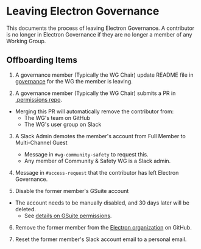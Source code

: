 # Leaving Electron Governance

This documents the process of leaving Electron Governance. A contributor is no longer in Electron Governance if they are no longer a member of any Working Group.

## Offboarding Items

1. A governance member (Typically the WG Chair) update README file in [governance](https://github.com/electron/governance) for the WG the member is leaving.

2. A governance member (Typically the WG Chair) submits a PR in [.permissions repo](https://github.com/electron/.permissions/).
  * Merging this PR will automatically remove the contributor from:
    * The WG's team on GitHub
    * The WG's user group on Slack

3. A Slack Admin demotes the member's account from Full Member to Multi-Channel Guest
    * Message in `#wg-community-safety` to request this.
    * Any member of Community & Safety WG is a Slack admin.

4. Message in `#access-request` that the contributor has left Electron Governance.

5. Disable the former member's GSuite account
  * The account needs to be manually disabled, and 30 days later will be deleted.
    * See [details on GSuite permissions](./permissions.md#gsuite).
  
6. Remove the former member from the [Electron organization](https://github.com/electron/) on GitHub.

7. Reset the former member's Slack account email to a personal email.
